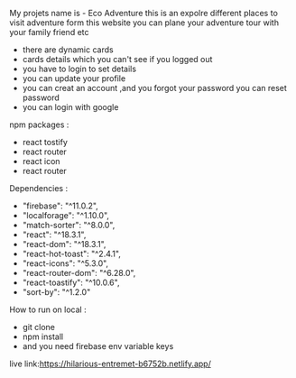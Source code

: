 My projets name is - Eco Adventure
this is an expolre different places to visit adventure form this website you can plane your adventure tour with your family friend etc
- there are dynamic cards 
- cards details which you can't see if you logged out 
- you have to login to set details
- you can update your profile
- you can creat an account ,and you forgot your password you can reset password
- you can login with google

npm packages :
- react tostify
- react router
- react icon
- react router

Dependencies :
   - "firebase": "^11.0.2",
   - "localforage": "^1.10.0",
   - "match-sorter": "^8.0.0",
   - "react": "^18.3.1",
   - "react-dom": "^18.3.1",
   - "react-hot-toast": "^2.4.1",
   - "react-icons": "^5.3.0",
   - "react-router-dom": "^6.28.0",
   - "react-toastify": "^10.0.6",
   - "sort-by": "^1.2.0"

How to run on local :
- git clone
- npm install
- and you need firebase env variable keys 

live link:https://hilarious-entremet-b6752b.netlify.app/

